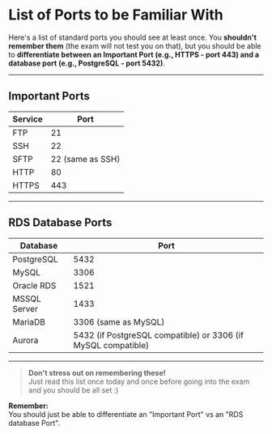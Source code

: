 # List of Ports to be Familiar With

Here's a list of standard ports you should see at least once. You **shouldn't remember them** (the exam will not test you on that), but you should be able to **differentiate between an Important Port (e.g., HTTPS - port 443) and a database port (e.g., PostgreSQL - port 5432)**.

---

## Important Ports

| Service | Port |
|---------|------|
| FTP     | 21   |
| SSH     | 22   |
| SFTP    | 22 (same as SSH) |
| HTTP    | 80   |
| HTTPS   | 443  |

---

## RDS Database Ports

| Database         | Port  |
|------------------|-------|
| PostgreSQL       | 5432  |
| MySQL            | 3306  |
| Oracle RDS       | 1521  |
| MSSQL Server     | 1433  |
| MariaDB          | 3306 (same as MySQL) |
| Aurora           | 5432 (if PostgreSQL compatible) or 3306 (if MySQL compatible) |

---

> **Don't stress out on remembering these!**  
> Just read this list once today and once before going into the exam and you should be all set :)

**Remember:**  
You should just be able to differentiate an "Important Port" vs an "RDS database Port".

